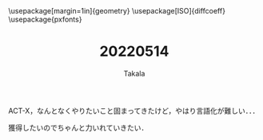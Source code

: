 ﻿---
title: 20220514
yesterday: 20220513
tomorrow: 20220515
days: 869
author: Takala
header-includes:
  - \usepackage[margin=1in]{geometry}
  - \usepackage[ISO]{diffcoeff}
  - \usepackage{pxfonts}
---


ACT-X，なんとなくやりたいこと固まってきたけど，やはり言語化が難しい．．．


獲得したいのでちゃんと力いれていきたい．



